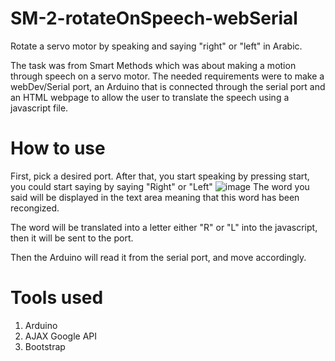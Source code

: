 # SM-2-rotateOnSpeech-webSerial
Rotate a servo motor by speaking and saying "right" or "left" in Arabic.

The task was from Smart Methods which was about making a motion through speech on a servo motor. The needed requirements were to make a webDev/Serial port, an Arduino that is connected through the serial port and an HTML webpage to allow the user to translate the speech using a javascript file.

# How to use
First, pick a desired port.
After that, you start speaking by pressing start, you could start saying by saying "Right" or "Left"
![image](https://user-images.githubusercontent.com/104837671/183251468-1e7925cc-3861-4ad2-bd6b-31cff2e3e9db.png)
The word you said will be displayed in the text area meaning that this word has been recongized.

The word will be translated into a letter either "R" or "L" into the javascript, then it will be sent to the port.

Then the Arduino will read it from the serial port, and move accordingly.



# Tools used
1. Arduino
2. AJAX Google API
3. Bootstrap
